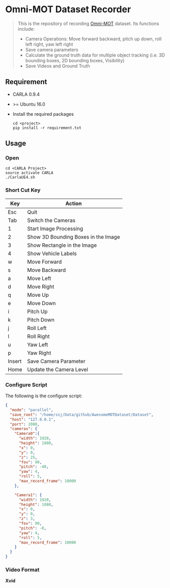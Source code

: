 # Omni-MOT Dataset Recorder
> This is the repository of recording [Omni-MOT]() dataset. Its functions include: 
>
> - Camera Operations: Move forward backward, pitch up down, roll left right, yaw left right
> - Save camera parameters
> - Calculate the ground truth data for multiple object tracking (i.e. 3D bounding boxes, 2D bounding boxes, Visibility)
> - Save Videos and Ground Truth

## Requirement
- CARLA 0.9.4

- \>= Ubuntu 16.0

- Install the required packages

  ```shell
  cd <project>
  pip install -r requirement.txt
  ```

## Usage

### Open
```shell
cd <CARLA Project>
source activate CARLA
./CarlaUE4.sh
```

### Short Cut Key
| Key    | Action                              |
|--------|-------------------------------------|
| Esc    | Quit                                |
| Tab    | Switch the Cameras                  |
| 1      | Start Image Processing              |
| 2      | Show 3D Bounding Boxes in the Image |
| 3      | Show Rectangle in the Image         |
| 4      | Show Vehicle Labels                 |
| w      | Move Forward                        |
| s      | Move Backward                       |
| a      | Move Left                           |
| d      | Move Right                          |
| q      | Move Up                             |
| e      | Move Down                           |
| i      | Pitch Up                            |
| k      | Pitch Down                          |
| j      | Roll Left                           |
| l      | Roll Right                          |
| u      | Yaw Left                            |
| p      | Yaw Right                           |
| Insert | Save Camera Parameter               |
| Home   | Update the Camera Level             |

### Configure Script
The following is the configure script:

```json
{
  "mode": "parallel",
  "save_root": "/home/ssj/Data/github/AwesomeMOTDataset/Dataset",
  "host": "127.0.0.1",
  "port": 2000,
  "cameras": {
    "Camera0":{
      "width": 1920,
      "height": 1080,
      "x": 0,
      "y": 0,
      "z": 25,
      "fov": 90,
      "pitch": -40,
      "yaw": 4,
      "roll": 5,
      "max_record_frame": 10000
    },

    "Camera1": {
      "width": 1920,
      "height": 1080,
      "x": 0,
      "y": 0,
      "z": 3,
      "fov": 90,
      "pitch": -0,
      "yaw": 4,
      "roll": 5,
      "max_record_frame": 10000
    }
  }
}
```

### Video Format
**Xvid**